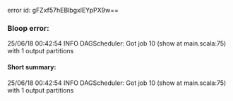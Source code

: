 error id: gFZxf57hEBlbgxlEYpPX9w==
### Bloop error:

25/06/18 00:42:54 INFO DAGScheduler: Got job 10 (show at main.scala:75) with 1 output partitions
#### Short summary: 

25/06/18 00:42:54 INFO DAGScheduler: Got job 10 (show at main.scala:75) with 1 output partitions
